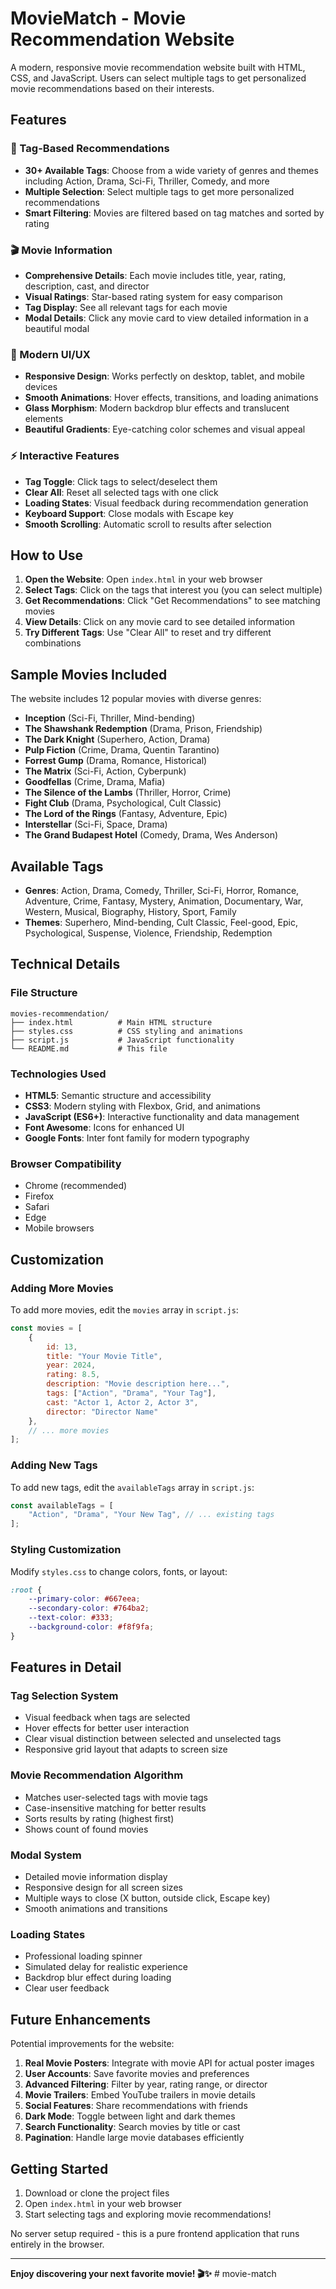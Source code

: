 # MovieMatch - Movie Recommendation Website

A modern, responsive movie recommendation website built with HTML, CSS, and JavaScript. Users can select multiple tags to get personalized movie recommendations based on their interests.

## Features

### 🎯 Tag-Based Recommendations
- **30+ Available Tags**: Choose from a wide variety of genres and themes including Action, Drama, Sci-Fi, Thriller, Comedy, and more
- **Multiple Selection**: Select multiple tags to get more personalized recommendations
- **Smart Filtering**: Movies are filtered based on tag matches and sorted by rating

### 🎬 Movie Information
- **Comprehensive Details**: Each movie includes title, year, rating, description, cast, and director
- **Visual Ratings**: Star-based rating system for easy comparison
- **Tag Display**: See all relevant tags for each movie
- **Modal Details**: Click any movie card to view detailed information in a beautiful modal

### 🎨 Modern UI/UX
- **Responsive Design**: Works perfectly on desktop, tablet, and mobile devices
- **Smooth Animations**: Hover effects, transitions, and loading animations
- **Glass Morphism**: Modern backdrop blur effects and translucent elements
- **Beautiful Gradients**: Eye-catching color schemes and visual appeal

### ⚡ Interactive Features
- **Tag Toggle**: Click tags to select/deselect them
- **Clear All**: Reset all selected tags with one click
- **Loading States**: Visual feedback during recommendation generation
- **Keyboard Support**: Close modals with Escape key
- **Smooth Scrolling**: Automatic scroll to results after selection

## How to Use

1. **Open the Website**: Open `index.html` in your web browser
2. **Select Tags**: Click on the tags that interest you (you can select multiple)
3. **Get Recommendations**: Click "Get Recommendations" to see matching movies
4. **View Details**: Click on any movie card to see detailed information
5. **Try Different Tags**: Use "Clear All" to reset and try different combinations

## Sample Movies Included

The website includes 12 popular movies with diverse genres:

- **Inception** (Sci-Fi, Thriller, Mind-bending)
- **The Shawshank Redemption** (Drama, Prison, Friendship)
- **The Dark Knight** (Superhero, Action, Drama)
- **Pulp Fiction** (Crime, Drama, Quentin Tarantino)
- **Forrest Gump** (Drama, Romance, Historical)
- **The Matrix** (Sci-Fi, Action, Cyberpunk)
- **Goodfellas** (Crime, Drama, Mafia)
- **The Silence of the Lambs** (Thriller, Horror, Crime)
- **Fight Club** (Drama, Psychological, Cult Classic)
- **The Lord of the Rings** (Fantasy, Adventure, Epic)
- **Interstellar** (Sci-Fi, Space, Drama)
- **The Grand Budapest Hotel** (Comedy, Drama, Wes Anderson)

## Available Tags

- **Genres**: Action, Drama, Comedy, Thriller, Sci-Fi, Horror, Romance, Adventure, Crime, Fantasy, Mystery, Animation, Documentary, War, Western, Musical, Biography, History, Sport, Family
- **Themes**: Superhero, Mind-bending, Cult Classic, Feel-good, Epic, Psychological, Suspense, Violence, Friendship, Redemption

## Technical Details

### File Structure
```
movies-recommendation/
├── index.html          # Main HTML structure
├── styles.css          # CSS styling and animations
├── script.js           # JavaScript functionality
└── README.md           # This file
```

### Technologies Used
- **HTML5**: Semantic structure and accessibility
- **CSS3**: Modern styling with Flexbox, Grid, and animations
- **JavaScript (ES6+)**: Interactive functionality and data management
- **Font Awesome**: Icons for enhanced UI
- **Google Fonts**: Inter font family for modern typography

### Browser Compatibility
- Chrome (recommended)
- Firefox
- Safari
- Edge
- Mobile browsers

## Customization

### Adding More Movies
To add more movies, edit the `movies` array in `script.js`:

```javascript
const movies = [
    {
        id: 13,
        title: "Your Movie Title",
        year: 2024,
        rating: 8.5,
        description: "Movie description here...",
        tags: ["Action", "Drama", "Your Tag"],
        cast: "Actor 1, Actor 2, Actor 3",
        director: "Director Name"
    },
    // ... more movies
];
```

### Adding New Tags
To add new tags, edit the `availableTags` array in `script.js`:

```javascript
const availableTags = [
    "Action", "Drama", "Your New Tag", // ... existing tags
];
```

### Styling Customization
Modify `styles.css` to change colors, fonts, or layout:

```css
:root {
    --primary-color: #667eea;
    --secondary-color: #764ba2;
    --text-color: #333;
    --background-color: #f8f9fa;
}
```

## Features in Detail

### Tag Selection System
- Visual feedback when tags are selected
- Hover effects for better user interaction
- Clear visual distinction between selected and unselected tags
- Responsive grid layout that adapts to screen size

### Movie Recommendation Algorithm
- Matches user-selected tags with movie tags
- Case-insensitive matching for better results
- Sorts results by rating (highest first)
- Shows count of found movies

### Modal System
- Detailed movie information display
- Responsive design for all screen sizes
- Multiple ways to close (X button, outside click, Escape key)
- Smooth animations and transitions

### Loading States
- Professional loading spinner
- Simulated delay for realistic experience
- Backdrop blur effect during loading
- Clear user feedback

## Future Enhancements

Potential improvements for the website:

1. **Real Movie Posters**: Integrate with movie API for actual poster images
2. **User Accounts**: Save favorite movies and preferences
3. **Advanced Filtering**: Filter by year, rating range, or director
4. **Movie Trailers**: Embed YouTube trailers in movie details
5. **Social Features**: Share recommendations with friends
6. **Dark Mode**: Toggle between light and dark themes
7. **Search Functionality**: Search movies by title or cast
8. **Pagination**: Handle large movie databases efficiently

## Getting Started

1. Download or clone the project files
2. Open `index.html` in your web browser
3. Start selecting tags and exploring movie recommendations!

No server setup required - this is a pure frontend application that runs entirely in the browser.

---

**Enjoy discovering your next favorite movie! 🎬✨** # movie-match
